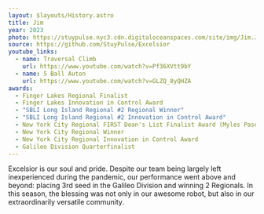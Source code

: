 ```yaml
---
layout: $layouts/History.astro
title: Jim
year: 2023
photo: https://stuypulse.nyc3.cdn.digitaloceanspaces.com/site/img/Jim.JPG
source: https://github.com/StuyPulse/Excelsior
youtube_links:
  - name: Traversal Climb
    url: https://www.youtube.com/watch?v=Pf36XVtt9bY
  - name: 5 Ball Auton
    url: https://www.youtube.com/watch?v=GLZQ_8yQHZA
awards:
  - Finger Lakes Regional Finalist
  - Finger Lakes Innovation in Control Award
  - "SBLI Long Island Regional #2 Regional Winner"
  - "SBLI Long Island Regional #2 Innovation in Control Award"
  - New York City Regional FIRST Dean's List Finalist Award (Myles Pasetsky)
  - New York City Regional Winner
  - New York City Regional Innovation in Control Award
  - Galileo Division Quarterfinalist
---
```


Excelsior is our soul and pride. Despite our team being largely left inexperienced during the pandemic, our performance went above and beyond: placing 3rd seed in the Galileo Division and winning 2 Regionals. In this season, the blessing was not only in our awesome robot, but also in our extraordinarily versatile community.

